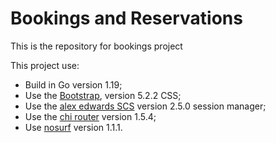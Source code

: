 # Bookings and Reservations

This is the repository for bookings project

This project use:

 - Build in Go version 1.19;
 - Use the [Bootstrap](https://getbootstrap.com/), version 5.2.2 CSS;
 - Use the [alex edwards SCS](github.com/alexedwards/scs/v2) version 2.5.0 session manager;
 - Use the [chi router](github.com/go-chi/chi) version 1.5.4;
 - Use [nosurf](github.com/justinas/nosurf) version 1.1.1.